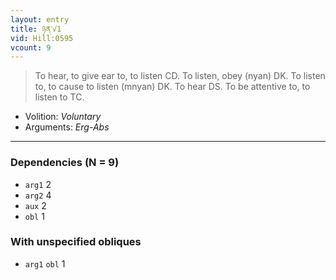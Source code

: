 ```yaml
---
layout: entry
title: ཉན་√1
vid: Hill:0595
vcount: 9
---
```

> To hear, to give ear to, to listen CD\. To listen, obey (nyan) DK\. To listen to, to cause to listen (mnyan) DK\. To hear DS\. To be attentive to, to listen to TC\.

* Volition: _Voluntary_
* Arguments: _Erg-Abs_

---

### Dependencies (N = 9)
* `arg1` 2
* `arg2` 4
* `aux` 2
* `obl` 1


### With unspecified obliques
* `arg1` `obl` 1
